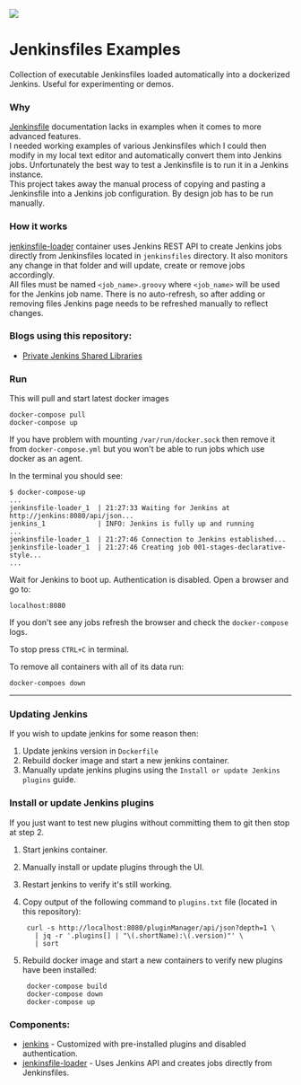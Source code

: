 [![](https://images.microbadger.com/badges/image/hoto/jenkinsfile-examples.svg)](https://microbadger.com/images/hoto/jenkinsfile-examples "Get your own image badge on microbadger.com")
# Jenkinsfiles Examples

Collection of executable Jenkinsfiles loaded automatically into a dockerized Jenkins.
Useful for experimenting or demos.

### Why

[Jenkinsfile](https://jenkins.io/doc/book/pipeline/jenkinsfile/) documentation lacks in examples when it comes to more advanced features.  
I needed working examples of various Jenkinsfiles which I could then modify in my local text editor and automatically convert them into Jenkins jobs.
Unfortunately the best way to test a Jenkinsfile is to run it in a Jenkins instance.  
This project takes away the manual process of copying and pasting a Jenkinsfile into a Jenkins job configuration.
By design job has to be run manually.

### How it works

[jenkinsfile-loader](https://github.com/hoto/jenkinsfile-loader) container uses Jenkins REST API to create Jenkins jobs directly from Jenkinsfiles located in `jenkinsfiles` directory.
It also monitors any change in that folder and will update, create or remove jobs accordingly.  
All files must be named `<job_name>.groovy` where `<job_name>` will be used for the Jenkins job name.
There is no auto-refresh, so after adding or removing files Jenkins page needs to be refreshed manually to reflect changes.

### Blogs using this repository:

* [Private Jenkins Shared Libraries](https://medium.com/@AndrzejRehmann/private-jenkins-shared-libraries-540abe7a0ab7)

### Run

This will pull and start latest docker images

    docker-compose pull
    docker-compose up
   
If you have problem with mounting `/var/run/docker.sock` then remove it from `docker-compose.yml` but you won't be able to run jobs which use docker as an agent.

In the terminal you should see:

    $ docker-compose-up
    ...
    jenkinsfile-loader_1  | 21:27:33 Waiting for Jenkins at http://jenkins:8080/api/json...
    jenkins_1             | INFO: Jenkins is fully up and running
    ...
    jenkinsfile-loader_1  | 21:27:46 Connection to Jenkins established...
    jenkinsfile-loader_1  | 21:27:46 Creating job 001-stages-declarative-style...
    ...


Wait for Jenkins to boot up. Authentication is disabled. Open a browser and go to:

    localhost:8080
    
If you don't see any jobs refresh the browser and check the `docker-compose` logs.

To stop press `CTRL+C` in terminal.  

To remove all containers with all of its data run:

    docker-compoes down

---

### Updating Jenkins

If you wish to update jenkins for some reason then:

1. Update jenkins version in `Dockerfile`
2. Rebuild docker image and start a new jenkins container.
3. Manually update jenkins plugins using the `Install or update Jenkins plugins` guide.

### Install or update Jenkins plugins

If you just want to test new plugins without committing them to git then stop at step 2.

1. Start jenkins container.
2. Manually install or update plugins through the UI.
3. Restart jenkins to verify it's still working.
4. Copy output of the following command to `plugins.txt` file (located in this repository):

        curl -s http://localhost:8080/pluginManager/api/json?depth=1 \
          | jq -r '.plugins[] | "\(.shortName):\(.version)"' \
          | sort
    
5. Rebuild docker image and start a new containers to verify new plugins have been installed:

        docker-compose build
        docker-compose down
        docker-compose up
        
### Components:
  - [jenkins](https://hub.docker.com/_/jenkins/) - Customized with pre-installed plugins and disabled authentication.
  - [jenkinsfile-loader](https://github.com/hoto/jenkinsfile-loader) - Uses Jenkins API and creates jobs directly from Jenkinsfiles.
  
